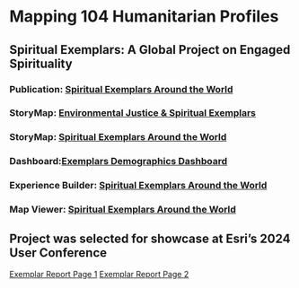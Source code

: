 # Mapping 104 Humanitarian Profiles
## Spiritual Exemplars: A Global Project on Engaged Spirituality

### Publication: [Spiritual Exemplars Around the World](https://crcc.usc.edu/spiritual-exemplars-around-the-world/)  
### StoryMap: [Environmental Justice & Spiritual Exemplars]()  
### StoryMap: [Spiritual Exemplars Around the World](https://arcg.is/mTGfb)
### Dashboard:[Exemplars Demographics Dashboard](https://arcg.is/1P9LLu0)
### Experience Builder: [Spiritual Exemplars Around the World](https://arcg.is/1f8mHP)  
### Map Viewer: [Spiritual Exemplars Around the World](https://arcg.is/1mHuyf)  


## Project was selected for showcase at Esri’s 2024 User Conference


[Exemplar Report Page 1](https://github.com/cartopher/Christopher.Charles---Data.GIS.Portfolio/blob/main/output/images/ExemplarReport_Page1.pdf)
[Exemplar Report Page 2](https://github.com/cartopher/Christopher.Charles---Data.GIS.Portfolio/blob/main/output/images/ExemplarReport_Page2.pdf)
